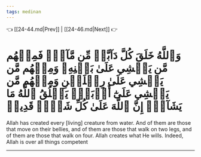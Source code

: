 ```yaml
---
tags: medinan
---
```


👈 [[24-44.md|Prev]] | [[24-46.md|Next]] 👉

# وَٱللَّهُ خَلَقَ كُلَّ دَآبَّةٖ مِّن مَّآءٖۖ فَمِنۡهُم مَّن يَمۡشِي عَلَىٰ بَطۡنِهِۦ وَمِنۡهُم مَّن يَمۡشِي عَلَىٰ رِجۡلَيۡنِ وَمِنۡهُم مَّن يَمۡشِي عَلَىٰٓ أَرۡبَعٖۚ يَخۡلُقُ ٱللَّهُ مَا يَشَآءُۚ إِنَّ ٱللَّهَ عَلَىٰ كُلِّ شَيۡءٖ قَدِيرٞ

Allah has created every [living] creature from water. And of them are those that move on their bellies, and of them are those that walk on two legs, and of them are those that walk on four. Allah creates what He wills. Indeed, Allah is over all things competent

---

